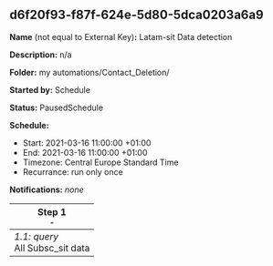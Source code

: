## d6f20f93-f87f-624e-5d80-5dca0203a6a9

**Name** (not equal to External Key)**:** Latam-sit Data detection

**Description:** n/a

**Folder:** my automations/Contact_Deletion/

**Started by:** Schedule

**Status:** PausedSchedule

**Schedule:**

* Start: 2021-03-16 11:00:00 +01:00
* End: 2021-03-16 11:00:00 +01:00
* Timezone: Central Europe Standard Time
* Recurrance: run only once

**Notifications:** _none_


| Step 1<br>_<small>-</small>_ |
| --- |
| _1.1: query_<br>All Subsc_sit data |
